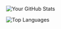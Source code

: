 ![Your GitHub Stats](https://github-readme-stats.vercel.app/api?username=TECH-WITH-TANMAYA&show_icons=true&theme=radical)



![Top Languages](https://github-readme-stats.vercel.app/api/top-langs/?username=TECH-WITH-TANMAYA&layout=compact&theme=radical)
